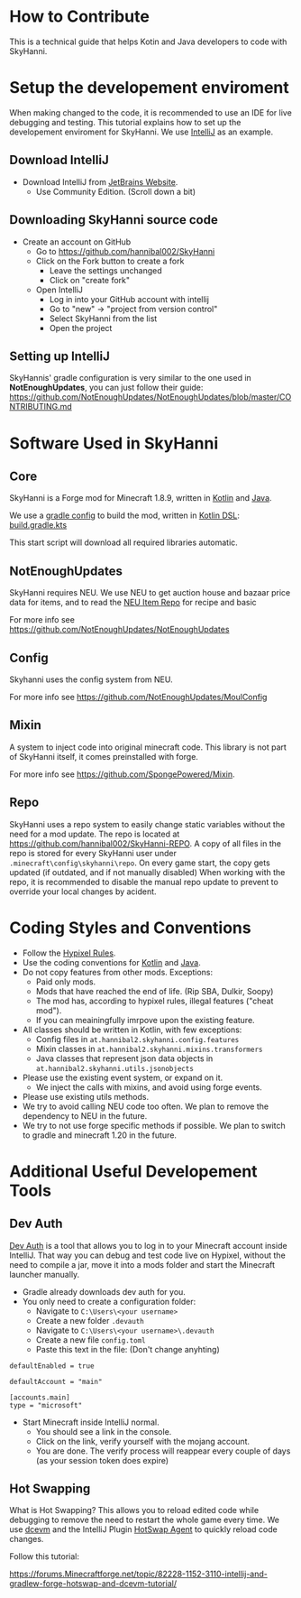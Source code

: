 # How to Contribute

This is a technical guide that helps Kotin and Java developers to code with SkyHanni.

# Setup the developement enviroment

When making changed to the code, it is recommended to use an IDE for live debugging and testing.
This tutorial explains how to set up the developement enviroment for SkyHanni.
We use [IntelliJ](https://www.jetbrains.com/idea/) as an example.

## Download IntelliJ

- Download IntelliJ from [JetBrains Website](https://www.jetbrains.com/idea/download/).
    - Use Community Edition. (Scroll down a bit)

## Downloading SkyHanni source code

- Create an account on GitHub
    - Go to https://github.com/hannibal002/SkyHanni
    - Click on the Fork button to create a fork
        - Leave the settings unchanged
        - Click on "create fork"
    - Open IntelliJ
        - Log in into your GitHub account with intellij
        - Go to "new" -> "project from version control"
        - Select SkyHanni from the list
        - Open the project

## Setting up IntelliJ

SkyHannis' gradle configuration is very similar to the one used in **NotEnoughUpdates**, you can just follow their
guide:
https://github.com/NotEnoughUpdates/NotEnoughUpdates/blob/master/CONTRIBUTING.md

# Software Used in SkyHanni

## Core

SkyHanni is a Forge mod for Minecraft 1.8.9, written in [Kotlin](https://kotlinlang.org/)
and [Java](https://www.java.com/en/).

We use a [gradle config](https://gradle.org/) to build the mod,
written in [Kotlin DSL](https://docs.gradle.org/current/userguide/kotlin_dsl.html):
[build.gradle.kts](https://github.com/hannibal002/SkyHanni/blob/beta/build.gradle.kts)

This start script will download all required libraries automatic.

## NotEnoughUpdates

SkyHanni requires NEU.
We use NEU to get auction house and bazaar price data for items, and to read
the [NEU Item Repo](https://github.com/NotEnoughUpdates/NotEnoughUpdates-REPO) for recipe and basic

For more info see https://github.com/NotEnoughUpdates/NotEnoughUpdates

## Config

Skyhanni uses the config system from NEU.

For more info see https://github.com/NotEnoughUpdates/MoulConfig

## Mixin

A system to inject code into original minecraft code.
This library is not part of SkyHanni itself, it comes preinstalled with forge.

For more info see https://github.com/SpongePowered/Mixin.

## Repo

SkyHanni uses a repo system to easily change static variables without the need for a mod update.
The repo is located at https://github.com/hannibal002/SkyHanni-REPO.
A copy of all files in the repo is stored for every SkyHanni user under `.minecraft\config\skyhanni\repo`.
On every game start, the copy gets updated (if outdated, and if not manually disabled)
When working with the repo, it is recommended to disable the manual repo update to prevent to override your local
changes by acident.

# Coding Styles and Conventions

- Follow the [Hypixel Rules](https://hypixel.net/rules).
- Use the coding conventions for [Kotlin](https://kotlinlang.org/docs/coding-conventions.html)
  and [Java](https://www.oracle.com/java/technologies/javase/codeconventions-contents.html).
- Do not copy features from other mods. Exceptions:
    - Paid only mods.
    - Mods that have reached the end of life. (Rip SBA, Dulkir, Soopy)
    - The mod has, according to hypixel rules, illegal features ("cheat mod").
    - If you can meainingfully imrpove upon the existing feature.
- All classes should be written in Kotlin, with few exceptions:
    - Config files in `at.hannibal2.skyhanni.config.features`
    - Mixin classes in `at.hannibal2.skyhanni.mixins.transformers`
    - Java classes that represent json data objects in `at.hannibal2.skyhanni.utils.jsonobjects`
- Please use the existing event system, or expand on it.
    - We inject the calls with mixins, and avoid using forge events.
- Please use existing utils methods.
- We try to avoid calling NEU code too often. We plan to remove the dependency to NEU in the future.
- We try to not use forge specific methods if possible. We plan to switch to gradle and minecraft 1.20 in the future.

# Additional Useful Developement Tools

## Dev Auth

[Dev Auth](https://github.com/DJtheRedstoner/DevAuth) is a tool that allows you to log in to your Minecraft account
inside IntelliJ. That way you can
debug and test code live on Hypixel, without the need to compile a jar, move it into a mods folder and start the
Minecraft launcher manually.

- Gradle already downloads dev auth for you.
- You only need to create a configuration folder:
    - Navigate to `C:\Users\<your username>`
    - Create a new folder `.devauth`
    - Navigate to `C:\Users\<your username>\.devauth`
    - Create a new file `config.toml`
    - Paste this text in the file: (Don't change anyhting)

```
defaultEnabled = true

defaultAccount = "main"

[accounts.main]
type = "microsoft"
```

- Start Minecraft inside IntelliJ normal.
    - You should see a link in the console.
    - Click on the link, verify yourself with the mojang account.
    - You are done. The verify process will reappear every couple of days (as your session token does expire)

## Hot Swapping

What is Hot Swapping? This allows you to reload edited code while debugging to remove the need to restart
the whole game every time.
We use [dcevm](https://dcevm.github.io/) and the IntelliJ
Plugin [HotSwap Agent](https://plugins.jetbrains.com/plugin/9552-hotswapagent) to quickly reload code changes.

Follow this tutorial:

https://forums.Minecraftforge.net/topic/82228-1152-3110-intellij-and-gradlew-forge-hotswap-and-dcevm-tutorial/
